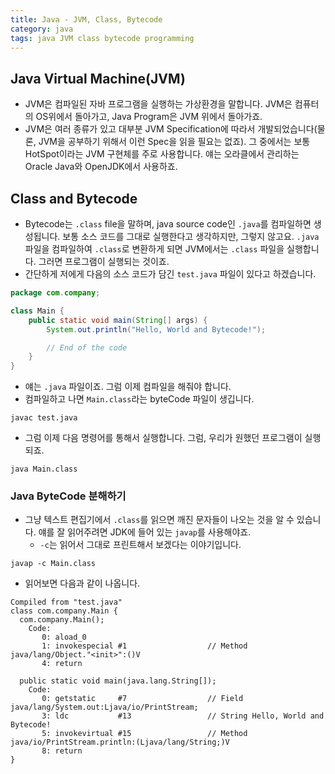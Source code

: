 ```yaml
---
title: Java - JVM, Class, Bytecode
category: java
tags: java JVM class bytecode programming
---
```


## Java Virtual Machine(JVM)

- JVM은 컴파일된 자바 프로그램을 실행하는 가상환경을 말합니다. JVM은 컴퓨터의 OS위에서 돌아가고, Java Program은 JVM 위에서 돌아가죠.
- JVM은 여러 종류가 있고 대부분 JVM Specification에 따라서 개발되었습니다(물론, JVM을 공부하기 위해서 이런 Spec을 읽을 필요는 없죠). 그 중에서는 보통 HotSpot이라는 JVM 구현체를 주로 사용합니다. 얘는 오라클에서 관리하는 Oracle Java와 OpenJDK에서 사용하죠.

## Class and Bytecode

- Bytecode는 `.class` file을 말하며, java source code인 `.java`를 컴파일하면 생성됩니다. 보통 소스 코드를 그대로 실행한다고 생각하지만, 그렇지 않고요. `.java` 파일을 컴파일하여 `.class`로 변환하게 되면 JVM에서는 `.class` 파일을 실행합니다. 그러면 프로그램이 실행되는 것이죠.
- 간단하게 저에게 다음의 소스 코드가 담긴 `test.java` 파일이 있다고 하겠습니다.

```java
package com.company;

class Main {
    public static void main(String[] args) {
        System.out.println("Hello, World and Bytecode!");

        // End of the code
    }
}
```

- 얘는 `.java` 파일이죠. 그럼 이제 컴파일을 해줘야 합니다. 
- 컴파일하고 나면 `Main.class`라는 byteCode 파일이 생깁니다.

```plaintext
javac test.java
```

- 그럼 이제 다음 명령어를 통해서 실행합니다. 그럼, 우리가 원했던 프로그램이 실행되죠.

```plaintext
java Main.class
```

### Java ByteCode 분해하기

- 그냥 텍스트 편집기에서 `.class`를 읽으면 깨진 문자들이 나오는 것을 알 수 있습니다. 얘를 잘 읽어주려면 JDK에 들어 있는 `javap`를 사용해야죠.
  - `-c`는 읽어서 그대로 프린트해서 보겠다는 이야기입니다.

```plaintext
javap -c Main.class
```

- 읽어보면 다음과 같이 나옵니다.

```plaintext
Compiled from "test.java"
class com.company.Main {
  com.company.Main();
    Code:
       0: aload_0
       1: invokespecial #1                  // Method java/lang/Object."<init>":()V
       4: return

  public static void main(java.lang.String[]);
    Code:
       0: getstatic     #7                  // Field java/lang/System.out:Ljava/io/PrintStream;
       3: ldc           #13                 // String Hello, World and Bytecode!
       5: invokevirtual #15                 // Method java/io/PrintStream.println:(Ljava/lang/String;)V
       8: return
}
```